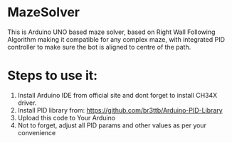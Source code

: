 # MazeSolver

This is Arduino UNO based maze solver, based on Right Wall Following Algorithm making it compatible for any complex maze, with integrated PID controller to make sure the bot is aligned to centre of the path. 

# Steps to use it:

1. Install Arduino IDE from official site and dont forget to install CH34X driver.
2. Install PID library from: https://github.com/br3ttb/Arduino-PID-Library
3. Upload this code to Your Arduino
4. Not to forget, adjust all PID params and other values as per your convenience
   
